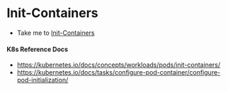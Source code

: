 # Init-Containers
  - Take me to [Init-Containers](https://kodekloud.com/topic/init-containers/)
  
#### K8s Reference Docs
- https://kubernetes.io/docs/concepts/workloads/pods/init-containers/
- https://kubernetes.io/docs/tasks/configure-pod-container/configure-pod-initialization/
